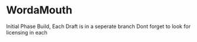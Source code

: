 # WordaMouth
Initial Phase Build, Each Draft is in a seperate branch
Dont forget to look for licensing in each

